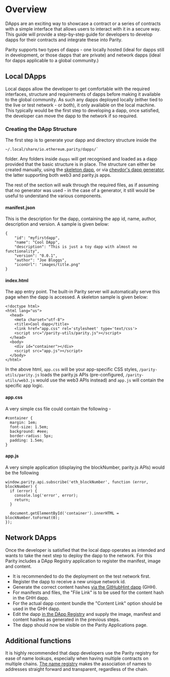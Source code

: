 # Overview

DApps are an exciting way to showcase a contract or a series of contracts with a simple interface that allows users to interact with it in a secure way. This guide will provide a step-by-step guide for developers to develop dapps for their contracts and integrate these into Parity.

Parity supports two types of dapps - one locally hosted (ideal for dapps still in development, or those dapps that are private) and network dapps (ideal for dapps applicable to a global community.)


## Local DApps

Local dapps allow the developer to get comfortable with the required interfaces, structure and requirements of dapps before making it available to the global community. As such any dapps deployed locally (either tied to the live or test network - or both), it only available on the local machine. This typically would be the first step to developing a dapp, once satisfied, the developer can move the dapp to the network if so required.

### Creating the DApp Structure

The first step is to generate your dapp and directory structure inside the

    ~/.local/share/io.ethereum.parity/dapps/`

folder. Any folders inside `dapps` will get recognised and loaded as a dapp provided that the basic structure is in place. The structure can either be created manually, using the [skeleton dapp](https://github.com/paritytech/skeleton/), or via [chevdor's dapp generator](https://github.com/chevdor/generator-ethdapp), the latter supporting both web3 and parity.js apps.

The rest of the section will walk through the required files, as if assuming that no generator was used - in the case of a generator, it still would be useful to understand the various components.

#### manifest.json

This is the description for the dapp, containing the app id, name, author, description and version. A sample is given below:

    {
        "id": "myfirstdapp",
        "name": "Cool DApp",
        "description": "This is just a toy dapp with almost no functionality",
        "version": "0.0.1",
        "author": "Joe Bloggs",
        "iconUrl": "images/title.png"
    }

#### index.html

The app entry point. The built-in Parity server will automatically serve this page when the dapp is accessed. A skeleton sample is given below:

    <!doctype html>
    <html lang="us">
      <head>
        <meta charset="utf-8">
        <title>Cool dapp</title>
        <link href="app.css" rel='stylesheet' type='text/css'>
        <script src="/parity-utils/parity.js"></script>
      </head>
      <body>
        <div id="container"></div>
        <script src="app.js"></script>
      </body>
    </html>

In the above html, `app.css` will be your app-specific CSS styles, `/parity-utils/parity.js` loads the parity.js APIs (pre-configured, `/parity-utils/web3.js` would use the web3 APIs instead) and `app.js` will contain the specific app logic.

#### app.css

A very simple css file could contain the following -

    #container {
      margin: 1em;
      font-size: 1.5em;
      background: #eee;
      border-radius: 5px;
      padding: 1.5em;
    }

#### app.js

A very simple application (displaying the blockNumber, parity.js APIs) would be the following

    window.parity.api.subscribe('eth_blockNumber', function (error, blockNumber) {
      if (error) {
        console.log('error', error);
        return;
      }

      document.getElementById('container').innerHTML = blockNumber.toFormat(0);
    });

## Network DApps

Once the developer is satisfied that the local dapp operates as intended and wants to take the next step to deploy the dapp to the network. For this Parity includes a DApp Registry application to register the manifest, image and content.

- It is recommended to do the deployment on the test network first.
- Register the dapp to receive a new unique network id.
- Generate the correct content hashes [via the GitHubHint dapp](Parity-github-hint) (GHH).
- For manifests and files, the "File Link" is to be used for the content hash in the GHH dapp.
- For the actual dapp content bundle the "Content Link" option should be used in the GHH dapp.
- Edit the dapp [in the DApp Registry](Parity-dapp-registry) and supply the image, manifest and content hashes as generated in the previous steps.
- The dapp should now be visible on the Parity Applications page.

## Additional functions

It is highly recommended that dapp developers use the Parity registry for ease of name lookups, especially when having multiple contracts on multiple chains. [The name registry](https://github.com/paritytech/parity/wiki/Parity-name-registry) makes the association of names to addresses straight forward and transparent, regardless of the chain.
